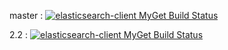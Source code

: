 master : [![elasticsearch-client MyGet Build Status](https://www.myget.org/BuildSource/Badge/elasticsearch-client?identifier=6a164bb3-92c0-4524-a633-587b9ce5d61b)](https://www.myget.org/)

2.2 : [![elasticsearch-client MyGet Build Status](https://www.myget.org/BuildSource/Badge/elasticsearch-client?identifier=6c2c6e35-5320-4832-b11a-ec3dd2b493c8)](https://www.myget.org/)

